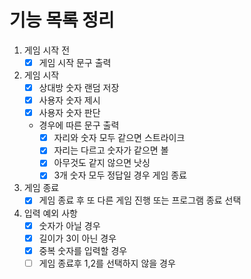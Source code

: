 # 기능 목록 정리

1. 게임 시작 전
   - [x]  게임 시작 문구 출력
2. 게임 시작
   - [x]  상대방 숫자 랜덤 저장
   - [x]  사용자 숫자 제시
   - [x]  사용자 숫자 판단
   - 경우에 따른 문구 출력
      - [x]  자리와 숫자 모두 같으면 스트라이크
      - [x]  자리는 다르고 숫자가 같으면 볼
      - [x]  아무것도 같지 않으면 낫싱
      - [x]  3개 숫자 모두 정답일 경우 게임 종료
3. 게임 종료
   - [x]  게임 종료 후 또 다른 게임 진행 또는 프로그램 종료 선택
4. 입력 예외 사항
   - [x]  숫자가 아닐 경우
   - [x]  길이가 3이 아닌 경우
   - [x]  중복 숫자를 입력할 경우
   - [ ]  게임 종료후 1,2를 선택하지 않을 경우